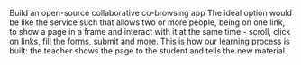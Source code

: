 Build an open-source collaborative co-browsing app
The ideal option would be like the service such that allows two or more people, being on one link, to show a page in a frame and interact with it at the same time - scroll, click on links, fill the forms, submit and more. This is how our learning process is built: the teacher shows the page to the student and tells the new material.